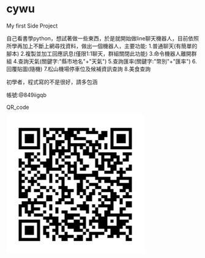 # cywu
My first Side Project

自己看書學python，想試著做一些東西，於是就開始做line聊天機器人，目前依照所學再加上不斷上網尋找資料，做出一個機器人，主要功能:
1.普通聊天(有簡單的腳本)
2.複製並加工回應訊息(僅限1:1聊天，群組關閉此功能)
3.命令機器人離開群組
4.查詢天氣(關鍵字:"縣市地名"+"天氣")
5.查詢匯率(關鍵字:"幣別"+"匯率")
6.回覆貼圖(隨機)
7.松山機場停車位及候補資訊查詢
8.美食查詢

初學者，程式寫的不是很好，請多包涵

帳號:@849iigqb

QR_code


![image](https://github.com/efgh8100/Side_Project_line_Bot/blob/master/849iigqb.png)
